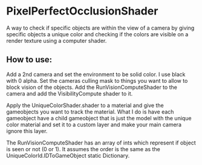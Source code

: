 # PixelPerfectOcclusionShader
 A way to check if specific objects are within the view of a camera by giving specific objects a unique color and checking if the colors are visible on a render texture using a computer shader.

 ## How to use:
 Add a 2nd camera and set the environment to be solid color. I use black with 0 alpha.
 Set the cameras culling mask to things you want to allow to block vision of the objects.
 Add the RunVisionComputeShader to the camera and add the VisibilityCompute shader to it.
 
 Apply the UniqueColorShader.shader to a material and give the gameobjects you want to track the material.
 What I do is have each gameobject have a child gameobject that is just the model with the unique color material and set it to a custom layer and make your main camera ignore this layer.

The RunVisionComputeShader has an array of ints which represent if object is seen or not (0 or 1).
It assumes the order is the same as the UniqueColorId.IDToGameObject static Dictionary.
